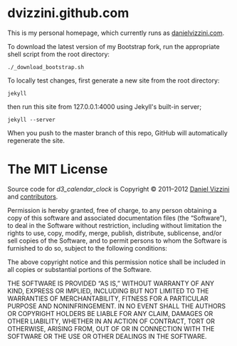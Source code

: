 dvizzini.github.com
===================

This is my personal homepage, which currently runs as [danielvizzini.com](http://danielvizzini.com). 

To download the latest version of my Bootstrap fork, run the appropriate shell script from the root directory:

	./_download_bootstrap.sh
	
To locally test changes, first generate a new site from the root directory:

	jekyll
	
then run this site from 127.0.0.1:4000 using Jekyll's built-in server;

	jekyll --server
	
When you push to the master branch of this repo, GitHub will automatically regenerate the site.

# The MIT License

Source code for _d3\_calendar\_clock_ is Copyright © 2011–2012 [Daniel Vizzini](mailto:dvizzini@pintweets.com) and [contributors](http://github.com/dvizzini/PinTweets/contributors "PinTweets contributors at GitHub").

Permission is hereby granted, free of charge, to any person obtaining a copy of this software and associated documentation files (the “Software”), to deal in the Software without restriction, including without limitation the rights to use, copy, modify, merge, publish, distribute, sublicense, and/or sell copies of the Software, and to permit persons to whom the Software is furnished to do so, subject to the following conditions:

The above copyright notice and this permission notice shall be included in all copies or substantial portions of the Software.

THE SOFTWARE IS PROVIDED “AS IS,” WITHOUT WARRANTY OF ANY KIND, EXPRESS OR IMPLIED, INCLUDING BUT NOT LIMITED TO THE WARRANTIES OF MERCHANTABILITY, FITNESS FOR A PARTICULAR PURPOSE AND NONINFRINGEMENT. IN NO EVENT SHALL THE AUTHORS OR COPYRIGHT HOLDERS BE LIABLE FOR ANY CLAIM, DAMAGES OR OTHER LIABILITY, WHETHER IN AN ACTION OF CONTRACT, TORT OR OTHERWISE, ARISING FROM, OUT OF OR IN CONNECTION WITH THE SOFTWARE OR THE USE OR OTHER DEALINGS IN THE SOFTWARE.
